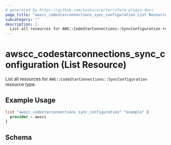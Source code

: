 ```yaml
---
# generated by https://github.com/hashicorp/terraform-plugin-docs
page_title: "awscc_codestarconnections_sync_configuration List Resource - terraform-provider-awscc"
subcategory: ""
description: |-
  List all resources for AWS::CodeStarConnections::SyncConfiguration resource type.
---
```


# awscc_codestarconnections_sync_configuration (List Resource)

List all resources for `AWS::CodeStarConnections::SyncConfiguration` resource type.

## Example Usage

```terraform
list "awscc_codestarconnections_sync_configuration" "example" {
  provider = awscc
}
```

<!-- schema generated by tfplugindocs -->
## Schema

